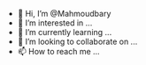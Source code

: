 - 👋 Hi, I’m @Mahmoudbary
- 👀 I’m interested in ...
- 🌱 I’m currently learning ...
- 💞️ I’m looking to collaborate on ...
- 📫 How to reach me ...

<!---
Mahmoudbary/Mahmoudbary is a ✨ special ✨ repository because its `README.md` (this file) appears on your GitHub profile.
You can click the Preview link to take a look at your changes.
--->

